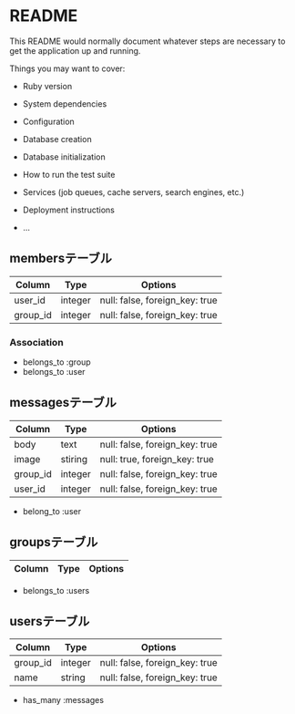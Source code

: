 # README

This README would normally document whatever steps are necessary to get the
application up and running.

Things you may want to cover:

* Ruby version

* System dependencies

* Configuration

* Database creation

* Database initialization

* How to run the test suite

* Services (job queues, cache servers, search engines, etc.)

* Deployment instructions

* ...

## membersテーブル

|Column|Type|Options|
|------|----|-------|
|user_id|integer|null: false, foreign_key: true|
|group_id|integer|null: false, foreign_key: true|

### Association
- belongs_to :group
- belongs_to :user

## messagesテーブル

|Column|Type|Options|
|------|----|-------|
|body|text|null: false, foreign_key: true|
|image|stiring|null: true, foreign_key: true|
|group_id|integer|null: false, foreign_key: true|
|user_id|integer|null: false, foreign_key: true|

- belong_to :user

## groupsテーブル

|Column|Type|Options|
|------|----|-------|

- belongs_to :users

## usersテーブル

|Column|Type|Options|
|------|----|-------|
|group_id|integer|null: false, foreign_key: true|
|name|string|null: false, foreign_key: true|

- has_many :messages



